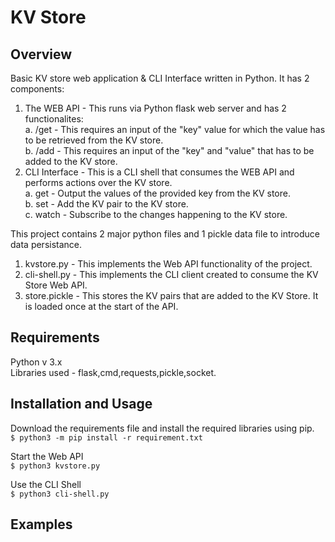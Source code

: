 # KV Store

## Overview
Basic KV store web application & CLI Interface written in Python. It has 2 components:
1. The WEB API - This runs via Python flask web server and has 2 functionalites:  
   a. /get - This requires an input of the "key" value for which the value has to be retrieved from the KV store.  
   b. /add - This requires an input of the "key" and "value" that has to be added to the KV store.  
2. CLI Interface - This is a CLI shell that consumes the WEB API and performs actions over the KV store.  
   a. get <key> - Output the values of the provided key from the KV store.  
   b. set <key> <value> - Add the KV pair to the KV store.  
   c. watch - Subscribe to the changes happening to the KV store.  
  
This project contains 2 major python files and 1 pickle data file to introduce data persistance.
1. kvstore.py - This implements the Web API functionality of the project.
2. cli-shell.py - This implements the CLI client created to consume the KV Store Web API.
3. store.pickle - This stores the KV pairs that are added to the KV Store. It is loaded once at the start of the API.

## Requirements
  Python v 3.x  
  Libraries used - flask,cmd,requests,pickle,socket.  

## Installation and Usage
  Download the requirements file and install the required libraries using pip.  
  `$ python3 -m pip install -r requirement.txt`  
  
  Start the Web API  
  `$ python3 kvstore.py`  
  
  Use the CLI Shell  
  `$ python3 cli-shell.py`  
  
## Examples
  
  
